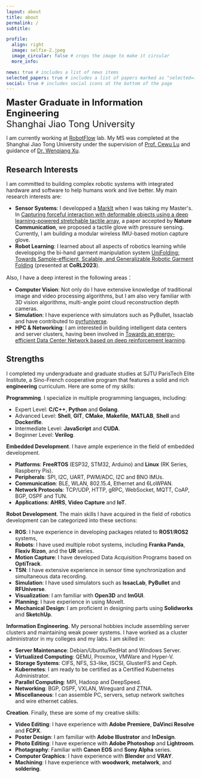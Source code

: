 ```yaml
---
layout: about
title: about
permalink: /
subtitle:

profile:
  align: right
  image: selfie-2.jpeg
  image_circular: false # crops the image to make it circular
  more_info:

news: true # includes a list of news items
selected_papers: true # includes a list of papers marked as "selected={true}"
social: true # includes social icons at the bottom of the page
---
```


<font size=5> <b>Master Graduate in Information Engineering</b> <br> Shanghai Jiao Tong University</font>
<br>

I am currently working at [RobotFlow](https://github.com/robotflow-initiative) lab. My MS was completed at the Shanghai Jiao Tong University under
the supervision of [Prof. Cewu Lu](https://www.mvig.org/) and guidance of [Dr. Wenqiang Xu](https://wenqiangx.github.io/).

## Research Interests

I am committed to building complex robotic systems with integrated hardware and software to help humans work and live better. My main research interests are:

- **Sensor Systems**: I developped a [MarkIt](https://sites.google.com/view/markit-virat/home) when I was taking my Master's. In [Capturing forceful interaction with deformable objects using a deep learning-powered stretchable tactile array](https://github.com/jeffsonyu/ViTaM), a paper accepted by **Nature Communication**, we proposed a tactile glove with pressure sensing. Currently, I am building a modular wireless IMU-based motion capture glove.
- **Robot Learning**: I learned about all aspects of robotics learning while developping the bi-hand garment manipulation system [UniFolding: Towards Sample-efficient, Scalable, and Generalizable Robotic Garment Folding](https://unifolding.robotflow.ai/) (presented at **CoRL2023**).

Also, I have a deep interest in the following areas：

- **Computer Vision**: Not only do I have extensive knowledge of traditional image and video processing algorithms, but I am also very familiar with 3D vision algorithms, multi-angle point cloud reconstruction depth cameras.
- **Simulation**: I have experience with simulators such as PyBullet, Issaclab and have contributed to [pyrfuniverse](https://github.com/robotflow-initiative/pyrfuniverse).
- **HPC & Networking**: I am interested in building intelligent data centers and server clusters, having been involved in [Towards an energy-efficient Data Center Network based on deep reinforcement learning](https://www.sciencedirect.com/science/article/abs/pii/S1389128622001220).

## Strengths

I completed my undergraduate and graduate studies at SJTU ParisTech Elite Institute, a Sino-French cooperative program that features a solid and rich **engineering** curriculum. Here are some of my skills:

**Programming**. I specialize in multiple programming languages, including:

- Expert Level: **C/C++**, **Python** and **Golang**.
- Advanced Level: **Shell**, **GIT**, **CMake**, **Makefile**, **MATLAB**, **Shell** and **Dockerifle**.
- Intermediate Level: **JavaScript** and **CUDA**.
- Beginner Level: **Verilog**.

**Embedded Development**. I have ample experience in the field of embedded development.

- **Platforms**: **FreeRTOS** (ESP32, STM32, Arduino) and **Linux** (RK Series, Raspberry Pis).
- **Peripherals**: SPI, I2C, UART, PWM/ADC, I2C and BNO IMUs.
- **Communication**: BLE, WLAN, 802.15.4, Ethernet and 6LoWPAN.
- **Network Protocols**: TCP/UDP, HTTP, gRPC, WebSocket, MQTT, CoAP, BGP, OSPF and TUN.
- **Applications**: **AHRS**, **Video Capture** and **IoT**.

**Robot Development**. The main skills I have acquired in the field of robotics development can be categorized into these sections:

- **ROS**: I have experience in developing packages related to **ROS1**/**ROS2** systems,
- **Robots**: I have used multiple robot systems, including **Franka Panda**, **Flexiv Rizon**, and the **UR** series.
- **Motion Capture**: I have developed Data Acquisition Programs based on **OptiTrack**.
- **TSN**: I have extensive experience in sensor time synchronization and simultaneous data recording.
- **Simulation**: I have used simulators such as **IssacLab**, **PyBullet** and **RFUniverse**.
- **Visualization**: I am familiar with **Open3D** and **ImGUI**.
- **Planning**: I have experience in using MoveIt.
- **Mechanical Design**: I am proficient in designing parts using **Solidworks** and **SketchUp**.

**Information Engineering.** My personal hobbies include assembling server clusters and maintaining weak power systems. I have worked as a cluster administrator in my colleges and my labs. I am skilled in:

- **Server Maintenance**: Debian/Ubuntu/RedHat and Windows Server.
- **Virtualized Computing**: QEMU, Proxmox, VMWare and Hyper-V.
- **Storage Systems**: CIFS, NFS, S3-like, ISCSI, GlusterFS and Ceph.
- **Kubernetes**: I am ready to be certified as a Certified Kubernetes Administrator.
- **Parallel Computing**: MPI, Hadoop and DeepSpeed.
- **Networking**: BGP, OSPF, VXLAN, Wireguard and ZTNA.
- **Miscellaneous**: I can assemble PC, servers, setup network switches and wire ethernet cables.

**Creation**. Finally, these are some of my creative skills:

- **Video Editing**: I have experience with **Adobe Premiere**, **DaVinci Resolve** and **FCPX**.
- **Poster Design**: I am familiar with **Adobe Illustrator** and **InDesign**.
- **Photo Editing**: I have experience with **Adobe Photoshop** and **Lightroom**.
- **Photagraphy**: Familiar with **Canon EOS** and **Sony Alpha** series.
- **Computer Graphics**: I have experience with **Blender** and **VRAY**.
- **Machining**: I have experience with **woodwork**, **metalwork**, and **soldering**.
